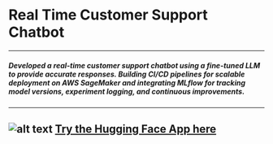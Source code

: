 # Real Time Customer Support Chatbot
---
##### Developed a real-time customer support chatbot using a fine-tuned LLM to provide accurate responses. Building CI/CD pipelines for scalable deployment on AWS SageMaker and integrating MLflow for tracking model versions, experiment logging, and continuous improvements.
---
![alt text](image-1.png)
[Try the Hugging Face App here](https://huggingface.co/spaces/abven/Customer-Support-Chatbot)
---